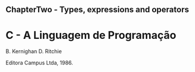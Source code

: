 ## ChapterTwo - Types, expressions and operators
# C - A Linguagem de Programação
B. Kernighan D. Ritchie

Editora Campus Ltda, 1986.

